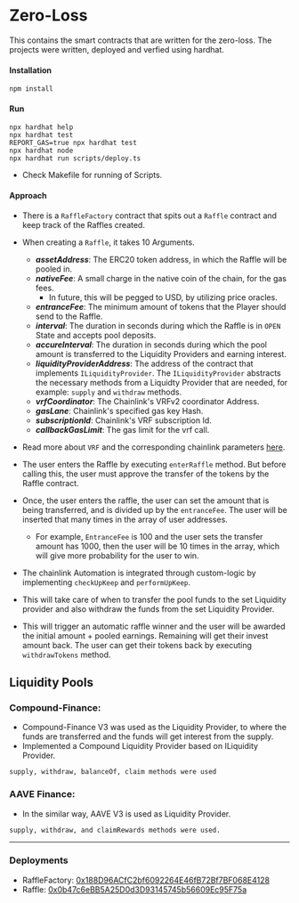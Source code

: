 # Zero-Loss

This contains the smart contracts that are written for the zero-loss.
The projects were written, deployed and verfied using hardhat.

#### Installation

```
npm install
```

#### Run

```shell
npx hardhat help
npx hardhat test
REPORT_GAS=true npx hardhat test
npx hardhat node
npx hardhat run scripts/deploy.ts
```

- Check Makefile for running of Scripts.

#### Approach

- There is a `RaffleFactory` contract that spits out a `Raffle` contract and keep track of the Raffles created.
- When creating a `Raffle`, it takes 10 Arguments.

  - **_assetAddress_**: The ERC20 token address, in which the Raffle will be pooled in.
  - **_nativeFee_**: A small charge in the native coin of the chain, for the gas fees.
    - In future, this will be pegged to USD, by utilizing price oracles.
  - **_entranceFee_**: The minimum amount of tokens that the Player should send to the Raffle.
  - **_interval_**: The duration in seconds during which the Raffle is in `OPEN` State and accepts pool deposits.
  - **_accureInterval_**: The duration in seconds during which the pool amount is transferred to the Liquidity Providers and earning interest.
  - **_liquidityProviderAddress_**: The address of the contract that implements `ILiquidityProvider`. The `ILiquidityProvider` abstracts the necessary methods from a Liquidty Provider that are needed, for example: `supply` and `withdraw` methods.
  - **_vrfCoordinator_**: The Chainlink's VRFv2 coordinator Address.
  - **_gasLane_**: Chainlink's specified gas key Hash.
  - **_subscriptionId_**: Chainlink's VRF subscription Id.
  - **_callbackGasLimit_**: The gas limit for the vrf call.

- Read more about `VRF` and the corresponding chainlink parameters [here](https://docs.chain.link/vrf/v2/introduction).
- The user enters the Raffle by executing `enterRaffle` method. But before calling this, the user must approve the transfer of the tokens by the Raffle contract.
- Once, the user enters the raffle, the user can set the amount that is being transferred, and is divided up by the `entranceFee`. The user will be inserted that many times in the array of user addresses.
  - For example, `EntranceFee` is 100 and the user sets the transfer amount has 1000, then the user will be 10 times in the array, which will give more probability for the user to win.
- The chainlink Automation is integrated through custom-logic by implementing `checkUpKeep` and `performUpKeep`.
- This will take care of when to transfer the pool funds to the set Liquidity provider and also withdraw the funds from the set Liquidity Provider.
- This will trigger an automatic raffle winner and the user will be awarded the initial amount + pooled earnings. Remaining will get their invest amount back. The user can get their tokens back by executing `withdrawTokens` method.

## Liquidity Pools

### Compound-Finance:

- Compound-Finance V3 was used as the Liquidity Provider, to where the funds are transferred and the funds will get interest from the supply.
- Implemented a Compound Liquidity Provider based on ILiquidity Provider.

```
supply, withdraw, balanceOf, claim methods were used
```

### AAVE Finance:

- In the similar way, AAVE V3 is used as Liquidity Provider.

```
supply, withdraw, and claimRewards methods were used.
```

---

### Deployments

- RaffleFactory: [0x188D96ACfC2bf6092264E46fB72Bf7BF068E4128](https://goerli.etherscan.io/address/0x188D96ACfC2bf6092264E46fB72Bf7BF068E4128#code)
- Raffle: [0x0b47c6eBB5A25D0d3D93145745b56609Ec95F75a](https://goerli.etherscan.io/address/0x0b47c6eBB5A25D0d3D93145745b56609Ec95F75a#code)
